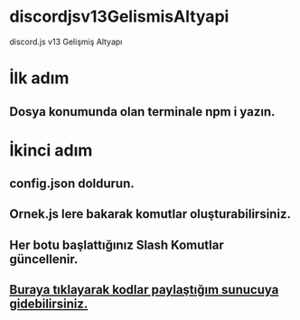# discordjsv13GelismisAltyapi
discord.js v13 Gelişmiş Altyapı

# İlk adım
## Dosya konumunda olan terminale npm i yazın.
# İkinci adım
## config.json doldurun.

## Ornek.js lere bakarak komutlar oluşturabilirsiniz.

## Her botu başlattığınız Slash Komutlar güncellenir.

## [Buraya tıklayarak kodlar paylaştığım sunucuya gidebilirsiniz.](https://discord.gg/Pur3RnGua2)
